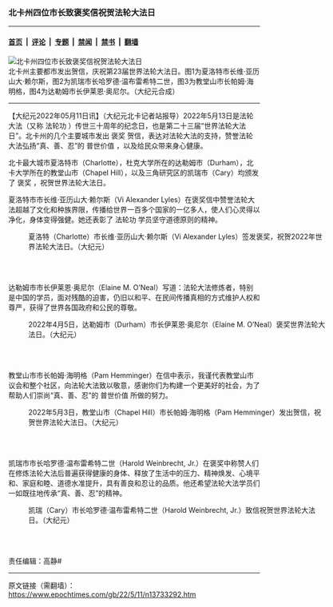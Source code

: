 ### 北卡州四位市长致褒奖信祝贺法轮大法日

---

#### [首页](../../../..?n13733292) &nbsp;|&nbsp; [评论](../../../../../epoch-comment?n13733292) &nbsp;|&nbsp; [专题](../../../../../epoch-special?n13733292) &nbsp;|&nbsp; [禁闻](../../../../../epoch-news?n13733292) &nbsp;|&nbsp; [禁书](../../../../../books?n13733292) &nbsp;|&nbsp; [翻墙](https://github.com/gfw-breaker/nogfw/blob/master/README.md?n13733292)


<div><img alt="北卡州四位市长致褒奖信祝贺法轮大法日" class="attachment-djy_600_400 size-djy_600_400 wp-post-image" src="https://i.epochtimes.com/assets/uploads/2022/05/id13733659-00-600x400.jpg"/>
<div class="caption">
 北卡州主要都市发出贺信，庆祝第23届世界法轮大法日。图1为夏洛特市长维‧亚历山大‧赖尔斯，图2为凯瑞市长哈罗德‧温布雷希特二世，图3为教堂山市长帕姆‧海明格，图4为达勒姆市长伊莱恩‧奥尼尔。（大纪元合成）
</div></div><hr/><div class="post_content" id="artbody" itemprop="articleBody">
 <!-- article content begin -->
 <p>
  【大纪元2022年05月11日讯】（大纪元北卡记者站报导）2022年5月13日是法轮大法（又称
  <ok href="https://www.epochtimes.com/gb/tag/%E6%B3%95%E8%BD%AE%E5%8A%9F.html">
   法轮功
  </ok>
  ）传世三十周年的纪念日，也是第二十三届“世界法轮大法日”。北卡州的几个主要城市发出
  <ok href="https://www.epochtimes.com/gb/tag/%E8%A4%92%E5%A5%96.html">
   褒奖
  </ok>
  贺信，表达对法轮大法的支持，赞誉法轮大法弘扬“真、善、忍”的
  <ok href="https://www.epochtimes.com/gb/tag/%E6%99%AE%E4%B8%96%E4%BB%B7%E5%80%BC.html">
   普世价值
  </ok>
  ，以及给民众带来身心健康。
 </p>
 <p>
  北卡最大城市夏洛特市（Charlotte），杜克大学所在的达勒姆市（Durham），北卡大学所在的教堂山市（Chapel Hill），以及三角研究区的凯瑞市（Cary）均颁发了
  <ok href="https://www.epochtimes.com/gb/tag/%E8%A4%92%E5%A5%96.html">
   褒奖
  </ok>
  ，祝贺世界法轮大法日。
 </p>
 <p>
  夏洛特市市长维‧亚历山大‧赖尔斯（Vi Alexander Lyles）在褒奖信中赞誉法轮大法超越了文化和种族界限，传播给世界一百多个国家的一亿多人，使人们心灵得以净化，身体变得强健。她还表彰了
  <ok href="https://www.epochtimes.com/gb/tag/%E6%B3%95%E8%BD%AE%E5%8A%9F.html">
   法轮功
  </ok>
  学员坚守道德原则的精神。
 </p>
 <figure aria-describedby="caption-attachment-13733663" class="wp-caption aligncenter" id="attachment_13733663" style="width: 600px">
  <ok href="https://i.epochtimes.com/assets/uploads/2022/05/id13733663-01.jpg" target="_blank">
   <img alt="" class="size-large wp-image-13733663" src="https://i.epochtimes.com/assets/uploads/2022/05/id13733663-01-600x776.jpg"/>
  </ok>
  <br/><figcaption class="wp-caption-text" id="caption-attachment-13733663">
   夏洛特（Charlotte）市长维‧亚历山大‧赖尔斯（Vi Alexander Lyles）签发褒奖，祝贺2022年世界法轮大法日。（大纪元）
  </figcaption><br/>
 </figure><br/>
 <p>
  达勒姆市市长伊莱恩‧奥尼尔（Elaine M. O’Neal）写道：法轮大法修炼者，特别是中国的学员，面对残酷的迫害，仍旧以和平、在民间传播真相的方式维护人权和尊严，获得了世界各国政府和公民的尊敬。
 </p>
 <figure aria-describedby="caption-attachment-13733664" class="wp-caption aligncenter" id="attachment_13733664" style="width: 600px">
  <ok href="https://i.epochtimes.com/assets/uploads/2022/05/id13733664-02.jpg" target="_blank">
   <img alt="" class="size-large wp-image-13733664" src="https://i.epochtimes.com/assets/uploads/2022/05/id13733664-02-600x759.jpg"/>
  </ok>
  <br/><figcaption class="wp-caption-text" id="caption-attachment-13733664">
   2022年4月5日，达勒姆市（Durham）市长伊莱恩‧奥尼尔（Elaine M. O’Neal）褒奖世界法轮大法日。（大纪元）
  </figcaption><br/>
 </figure><br/>
 <p>
  教堂山市市长帕姆‧海明格（Pam Hemminger）在信中表示，我谨代表教堂山市议会和整个社区，向法轮大法致以敬意，感谢你们为构建一个更美好的社会，为了帮助人们崇尚“真、善、忍”的
  <ok href="https://www.epochtimes.com/gb/tag/%E6%99%AE%E4%B8%96%E4%BB%B7%E5%80%BC.html">
   普世价值
  </ok>
  所做的努力。
 </p>
 <figure aria-describedby="caption-attachment-13733667" class="wp-caption aligncenter" id="attachment_13733667" style="width: 600px">
  <ok href="https://i.epochtimes.com/assets/uploads/2022/05/id13733667-03.jpg" target="_blank">
   <img alt="" class="size-large wp-image-13733667" src="https://i.epochtimes.com/assets/uploads/2022/05/id13733667-03-600x776.jpg"/>
  </ok>
  <br/><figcaption class="wp-caption-text" id="caption-attachment-13733667">
   2022年5月3日，教堂山市（Chapel Hill）市长帕姆‧海明格（Pam Hemminger）发出贺信，祝贺世界法轮大法日。（大纪元）
  </figcaption><br/>
 </figure><br/>
 <p>
  凯瑞市市长哈罗德‧温布雷希特二世（Harold Weinbrecht, Jr.）在褒奖中称赞人们在修炼法轮大法后普遍获得健康的身体、释放了生活中的压力、精神焕发、心境平和、家庭和睦、道德水准提升，具有善良和忍让的品质。他还希望法轮大法学员们一如既往地传承“真、善、忍”的精神。
 </p>
 <figure aria-describedby="caption-attachment-13733668" class="wp-caption aligncenter" id="attachment_13733668" style="width: 600px">
  <ok href="https://i.epochtimes.com/assets/uploads/2022/05/id13733668-04.jpg" target="_blank">
   <img alt="" class="size-large wp-image-13733668" src="https://i.epochtimes.com/assets/uploads/2022/05/id13733668-04-600x803.jpg"/>
  </ok>
  <br/><figcaption class="wp-caption-text" id="caption-attachment-13733668">
   凯瑞（Cary）市长哈罗德‧温布雷希特二世（Harold Weinbrecht, Jr.）致信祝贺世界法轮大法日。（大纪元）
  </figcaption><br/>
 </figure><br/>
 <p>
  责任编辑：高静#
 </p>
 <!-- article content end -->
 <div id="below_article_ad">
 </div>
</div>


---

原文链接（需翻墙）：https://www.epochtimes.com/gb/22/5/11/n13733292.htm
